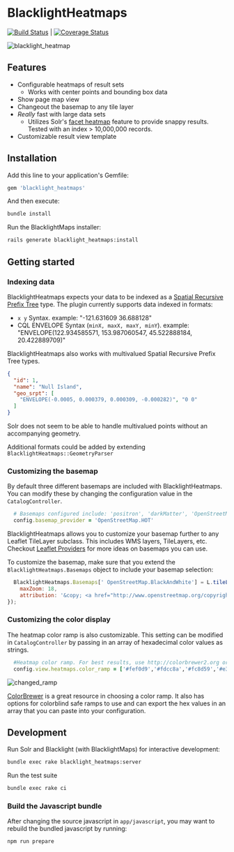 # BlacklightHeatmaps
[![Build Status](https://travis-ci.org/sul-dlss/blacklight_heatmaps.svg?branch=master)](https://travis-ci.org/sul-dlss/blacklight_heatmaps) | [![Coverage Status](https://coveralls.io/repos/github/sul-dlss/blacklight_heatmaps/badge.svg?branch=master)](https://coveralls.io/github/sul-dlss/blacklight_heatmaps?branch=master)

![blacklight_heatmap](https://cloud.githubusercontent.com/assets/1656824/16598401/d0538fce-42cb-11e6-86f8-81fd37ab2abe.gif)

## Features
 - Configurable heatmaps of result sets
    - Works with center points and bounding box data
 - Show page map view
 - Changeout the basemap to any tile layer
 - _Really_ fast with large data sets
    - Utilizes Solr's [facet heatmap](https://issues.apache.org/jira/browse/SOLR-7005) feature to provide snappy results. Tested with an index > 10,000,000 records.
 - Customizable result view template

## Installation

Add this line to your application's Gemfile:

```ruby
gem 'blacklight_heatmaps'
```

And then execute:

```sh
bundle install
```

Run the BlacklightMaps installer:

```sh
rails generate blacklight_heatmaps:install
```

## Getting started

### Indexing data
BlacklightHeatmaps expects your data to be indexed as a [Spatial Recursive Prefix Tree](https://cwiki.apache.org/confluence/display/solr/Spatial+Search#SpatialSearch-RPT) type. The plugin currently supports data indexed in formats:

 - `x y` Syntax. example: "-121.631609 36.688128"
 - CQL ENVELOPE Syntax (`minX, maxX, maxY, minY`). example: "ENVELOPE(122.934585571, 153.987060547, 45.522888184, 20.422889709)"

BlacklightHeatmaps also works with multivalued Spatial Recursive Prefix Tree types.

```json
{
  "id": 1,
  "name": "Null Island",
  "geo_srpt": [
    "ENVELOPE(-0.0005, 0.000379, 0.000309, -0.000282)", "0 0"
  ]
}
```

Solr does not seem to be able to handle multivalued points without an accompanying geometry.

Additional formats could be added by extending `BlacklightHeatmaps::GeometryParser`

### Customizing the basemap

By default three different basemaps are included with BlacklightHeatmaps. You can modify these by changing the configuration value in the `CatalogController`.

```ruby
  # Basemaps configured include: 'positron', 'darkMatter', 'OpenStreetMap.HOT'
  config.basemap_provider = 'OpenStreetMap.HOT'
```

BlacklightHeatmaps allows you to customize your basemap further to any Leaflet TileLayer subclass. This includes WMS layers, TileLayers, etc. Checkout [Leaflet Providers](https://github.com/leaflet-extras/leaflet-providers) for more ideas on basemaps you can use.

To customize the basemap, make sure that you extend the `BlacklightHeatmaps.Basemaps` object to include your basemap selection:

```javascript
  BlacklightHeatmaps.Basemaps[' OpenStreetMap.BlackAndWhite'] = L.tileLayer('http://{s}.tiles.wmflabs.org/bw-mapnik/{z}/{x}/{y}.png', {
	maxZoom: 18,
	attribution: '&copy; <a href="http://www.openstreetmap.org/copyright">OpenStreetMap</a>'
});
```

### Customizing the color display
The heatmap color ramp is also customizable. This setting can be modified in `CatalogController` by passing in an array of hexadecimal color values as strings.

```ruby
  #Heatmap color ramp. For best results, use http://colorbrewer2.org or http://tristen.ca/hcl-picker/#/hlc/5/1
  config.view.heatmaps.color_ramp = ['#fef0d9','#fdcc8a','#fc8d59','#e34a33','#b30000']
```

![changed_ramp](https://cloud.githubusercontent.com/assets/1656824/16814655/ce3a0170-4904-11e6-8d0f-a9cfb1d44057.png)

[ColorBrewer](http://colorbrewer2.org/) is a great resource in choosing a color ramp. It also has options for colorblind safe ramps to use and can export the hex values in an array that you can paste into your configuration.

## Development

Run Solr and Blacklight (with BlacklightMaps) for interactive development:

```sh
bundle exec rake blacklight_heatmaps:server
```

Run the test suite

```sh
bundle exec rake ci
```

### Build the Javascript bundle
After changing the source javascript in `app/javascript`, you may want to rebuild the bundled javascript by running:
```sh
npm run prepare
```
